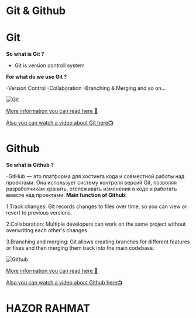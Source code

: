 # **Git & Github**  
# **Git**  
**So what is Git ?**  

- Git is version controll system
  
**For what do we use Git ?**  

-Version Control
-Collaboration
-Branching & Merging and so on...  

![**Git**](https://encrypted-tbn0.gstatic.com/images?q=tbn:ANd9GcTHXsy8FDyJpLBYS4Lncoq-_o6FO0__AYKydQ&s)  

[More information you can read here 🫷 ](https://git-scm.com/book/en/v2/Getting-Started-What-is-Git%3F)  

[Also you can watch a video about Git here📺](https://youtu.be/8JJ101D3knE?si=cNGvFA0h_iusxAxx)



  # **Github**
**So what is Github ?**   

-GitHub — это платформа для хостинга кода и совместной работы над проектами. Она использует систему контроля версий Git,
позволяя разработчикам хранить, отслеживать изменения в коде и работать вместе над проектами.
**Main function of Github:**  

1.Track changes: Git records changes to files over time, so you can view or revert to previous versions.  

2.Collaboration: Multiple developers can work on the same project without overwriting each other's changes.  

3.Branching and merging: Git allows creating branches for different features or fixes and then merging them back into the main codebase.  


![Github](https://encrypted-tbn0.gstatic.com/images?q=tbn:ANd9GcS-tvx2BFjpYmfiIBLV25XIfVZy4KhCYFLB7w&s)  

[More information you can read here 🫷](https://docs.github.com/en/get-started/start-your-journey/about-github-and-git)  

[Also you can watch a video about Github here📺](https://youtu.be/v_1iqtOnUMg?si=Xn1BvkFEnmu7EgD9)

   # **HAZOR RAHMAT**



